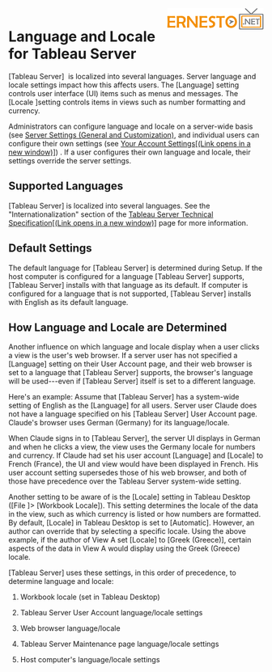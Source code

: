 
<img align="right" src="./images/logo.png">


Language and Locale for Tableau Server
======================================

[Tableau Server]  is localized into several
languages. Server language and locale settings impact how this affects
users. The [Language] setting controls user interface (UI)
items such as menus and messages. The [Locale ]setting
controls items in views such as number formatting and currency.

Administrators can configure language and locale on a server-wide basis
(see
[](https://help.tableau.com/current/server/en-us/maintenance_set.htm)[Server
Settings (General and
Customization)](https://help.tableau.com/current/server/en-us/maintenance_set.htm), and individual users can configure their own settings (see [Your
Account Settings[(Link opens in a new
window)]](https://help.tableau.com/current/pro/desktop/en-us/help.htm#useracct.html))
. If a user configures their own language and locale, their settings
override the server settings.

Supported Languages
--------------------

[Tableau Server] is localized into several
languages. See the \"Internationalization\" section of the [Tableau
Server Technical Specification[(Link opens in a new
window)]](https://www.tableau.com/products/techspecs#server)
page for more information.


Default Settings
-----------------

The default language for [Tableau Server] is
determined during Setup. If the host computer is configured for a
language [Tableau Server] supports, [Tableau
Server] installs with that language as its
default. If computer is configured for a language that is not supported,
[Tableau Server] installs with English as its
default language.

How Language and Locale are Determined
---------------------------------------

Another influence on which language and locale display when a user
clicks a view is the user's web browser. If a server user has not
specified a [Language] setting on their User Account page,
and their web browser is set to a language that [Tableau
Server] supports, the browser's language will be
used---even if [Tableau Server] itself is set to
a different language.

Here's an example: Assume that [Tableau Server]
has a system-wide setting of English as the [Language] for
all users. Server user Claude does not have a language specified on his
[Tableau Server] User Account page. Claude's
browser uses German (Germany) for its language/locale.

When Claude signs in to [Tableau Server], the
server UI displays in German and when he clicks a view, the view uses
the Germany locale for numbers and currency. If Claude had set his user
account [Language] and [Locale] to French
(France), the UI and view would have been displayed in French. His user
account setting supersedes those of his web browser, and both of those
have precedence over the Tableau Server system-wide setting.

Another setting to be aware of is the [Locale] setting in
Tableau Desktop ([File ]\> [Workbook Locale]).
This setting determines the locale of the data in the view, such as
which currency is listed or how numbers are formatted. By default,
[Locale] in Tableau Desktop is set to
[Automatic]. However, an author can override that by
selecting a specific locale. Using the above example, if the author of
View A set [Locale] to [Greek (Greece)], certain
aspects of the data in View A would display using the Greek (Greece)
locale.

[Tableau Server] uses these settings, in this
order of precedence, to determine language and locale:

1.  Workbook locale (set in Tableau Desktop)

2.  Tableau Server User Account language/locale settings

3.  Web browser language/locale

4.  Tableau Server Maintenance page language/locale settings

5.  Host computer's language/locale settings
